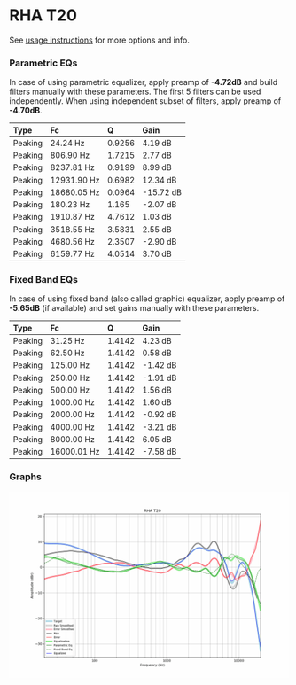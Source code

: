 # RHA T20
See [usage instructions](https://github.com/jaakkopasanen/AutoEq#usage) for more options and info.

### Parametric EQs
In case of using parametric equalizer, apply preamp of **-4.72dB** and build filters manually
with these parameters. The first 5 filters can be used independently.
When using independent subset of filters, apply preamp of **-4.70dB**.

| Type    | Fc          |      Q | Gain      |
|:--------|:------------|:-------|:----------|
| Peaking | 24.24 Hz    | 0.9256 | 4.19 dB   |
| Peaking | 806.90 Hz   | 1.7215 | 2.77 dB   |
| Peaking | 8237.81 Hz  | 0.9199 | 8.99 dB   |
| Peaking | 12931.90 Hz | 0.6982 | 12.34 dB  |
| Peaking | 18680.05 Hz | 0.0964 | -15.72 dB |
| Peaking | 180.23 Hz   | 1.165  | -2.07 dB  |
| Peaking | 1910.87 Hz  | 4.7612 | 1.03 dB   |
| Peaking | 3518.55 Hz  | 3.5831 | 2.55 dB   |
| Peaking | 4680.56 Hz  | 2.3507 | -2.90 dB  |
| Peaking | 6159.77 Hz  | 4.0514 | 3.70 dB   |

### Fixed Band EQs
In case of using fixed band (also called graphic) equalizer, apply preamp of **-5.65dB**
(if available) and set gains manually with these parameters.

| Type    | Fc          |      Q | Gain     |
|:--------|:------------|:-------|:---------|
| Peaking | 31.25 Hz    | 1.4142 | 4.23 dB  |
| Peaking | 62.50 Hz    | 1.4142 | 0.58 dB  |
| Peaking | 125.00 Hz   | 1.4142 | -1.42 dB |
| Peaking | 250.00 Hz   | 1.4142 | -1.91 dB |
| Peaking | 500.00 Hz   | 1.4142 | 1.56 dB  |
| Peaking | 1000.00 Hz  | 1.4142 | 1.60 dB  |
| Peaking | 2000.00 Hz  | 1.4142 | -0.92 dB |
| Peaking | 4000.00 Hz  | 1.4142 | -3.21 dB |
| Peaking | 8000.00 Hz  | 1.4142 | 6.05 dB  |
| Peaking | 16000.01 Hz | 1.4142 | -7.58 dB |

### Graphs
![](./RHA%20T20.png)